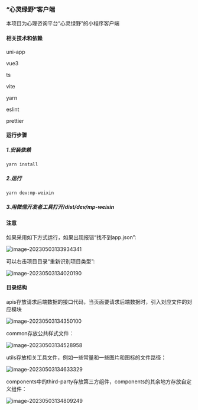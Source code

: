 ### “心灵绿野”客户端

本项目为心理咨询平台“心灵绿野”的小程序客户端

#### 相关技术和依赖

uni-app

vue3

ts

vite

yarn

eslint

prettier

#### 运行步骤

##### 1.安装依赖

```
yarn install
```

##### 2.运行

```
yarn dev:mp-weixin
```

##### 3.用微信开发者工具打开/dist/dev/mp-weixin

#### 注意

如果采用如下方式运行，如果出现报错“找不到app.json”:

![image-20230503133934341](../../source/images/README/image-20230503133934341.png)

可以右击项目目录“重新识别项目类型”:

![image-20230503134020190](../../source/images/README/image-20230503134020190.png)

#### 目录结构

apis存放请求后端数据的接口代码，当页面要请求后端数据时，引入对应文件的对应模块

![image-20230503134350100](../../source/images/README/image-20230503134350100.png)

common存放公共样式文件：

![image-20230503134528958](../../source/images/README/image-20230503134528958.png)

utils存放相关工具文件，例如一些常量和一些图片和图标的文件路径：

![image-20230503134633329](../../source/images/README/image-20230503134633329.png)

components中的third-party存放第三方组件，components的其余地方存放自定义组件：

![image-20230503134809249](../../source/images/README/image-20230503134809249.png)

